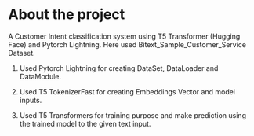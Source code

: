 # About the project
A Customer Intent classification system using T5 Transformer (Hugging Face) and Pytorch Lightning. Here used Bitext_Sample_Customer_Service Dataset.

1. Used Pytorch Lightning for creating DataSet, DataLoader and DataModule.

2. Used T5 TokenizerFast for creating Embeddings Vector and model inputs.

3. Used T5 Transformers for training purpose and make prediction using the trained model to the given text input.
